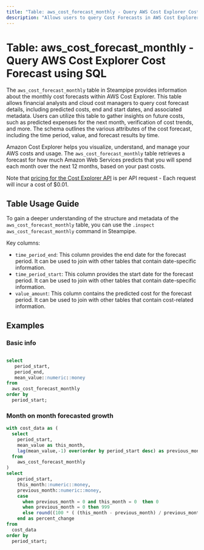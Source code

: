 ```yaml
---
title: "Table: aws_cost_forecast_monthly - Query AWS Cost Explorer Cost Forecast using SQL"
description: "Allows users to query Cost Forecasts in AWS Cost Explorer for monthly cost predictions."
---
```


# Table: aws_cost_forecast_monthly - Query AWS Cost Explorer Cost Forecast using SQL

The `aws_cost_forecast_monthly` table in Steampipe provides information about the monthly cost forecasts within AWS Cost Explorer. This table allows financial analysts and cloud cost managers to query cost forecast details, including predicted costs, end and start dates, and associated metadata. Users can utilize this table to gather insights on future costs, such as predicted expenses for the next month, verification of cost trends, and more. The schema outlines the various attributes of the cost forecast, including the time period, value, and forecast results by time.

Amazon Cost Explorer helps you visualize, understand, and manage your AWS costs and usage.  The `aws_cost_forecast_monthly` table retrieves a forecast for how much Amazon Web Services predicts that you will spend each month over the next 12 months, based on your past costs.

Note that [pricing for the Cost Explorer API](https://aws.amazon.com/aws-cost-management/pricing/) is per API request - Each request will incur a cost of $0.01.

## Table Usage Guide

To gain a deeper understanding of the structure and metadata of the `aws_cost_forecast_monthly` table, you can use the `.inspect aws_cost_forecast_monthly` command in Steampipe.

Key columns:

- `time_period_end`: This column provides the end date for the forecast period. It can be used to join with other tables that contain date-specific information.
- `time_period_start`: This column provides the start date for the forecast period. It can be used to join with other tables that contain date-specific information.
- `value_amount`: This column contains the predicted cost for the forecast period. It can be used to join with other tables that contain cost-related information.

## Examples

### Basic info

```sql

select 
   period_start,
   period_end,
   mean_value::numeric::money  
from 
  aws_cost_forecast_monthly
order by
  period_start;
```




###  Month on month forecasted growth

```sql
with cost_data as (
  select
    period_start,
    mean_value as this_month,
    lag(mean_value,-1) over(order by period_start desc) as previous_month
  from 
    aws_cost_forecast_monthly
)
select
    period_start,
    this_month::numeric::money,
    previous_month::numeric::money,
    case 
      when previous_month = 0 and this_month = 0  then 0
      when previous_month = 0 then 999
      else round((100 * ( (this_month - previous_month) / previous_month))::numeric, 2) 
    end as percent_change
from
  cost_data
order by
  period_start;
```